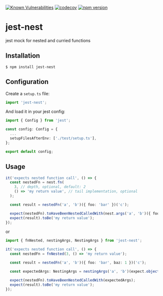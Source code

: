 [![Known Vulnerabilities](https://snyk.io/test/github/teunmooij/jest-nest/badge.svg)](https://snyk.io/test/github/teunmooij/jest-nest)
[![codecov](https://codecov.io/gh/teunmooij/jest-nest/branch/main/graph/badge.svg?token=RD1WJQ36WN)](https://codecov.io/gh/teunmooij/jest-nest)
[![npm version](https://badge.fury.io/js/jest-nest.svg)](https://badge.fury.io/js/jest-nest)

# jest-nest

jest mock for nested and curried functions

## Installation

```shell
$ npm install jest-nest
```

## Configuration

Create a `setup.ts` file:

```typescript
import 'jest-nest';
```

And load it in your jest config:

```typescript
import { Config } from 'jest';

const config: Config = {
  ...
  setupFilesAfterEnv: ['./test/setup.ts'],
};

export default config;

```

## Usage

```typescript
it('expects nested function call', () => {
  const nestedFn = nest.fn(
    3, // depth, optional, default: 2
    () => 'my return value', // tail implementation, optional
  );

  const result = nestedFn('a', 'b')({ foo: 'bar' })('c');

  expect(nestedFn).toHaveBeenNestedCalledWith(nest.args('a', 'b')({ foo: expect.any(String) })('c'));
  expect(result).toBe('my return value');
});
```

or

```typescript
import { fnNested, nestingArgs, NestingArgs } from 'jest-nest';

it('expects nested function call', () => {
  const nestedFn = fnNested(3, () => 'my return value');

  const result = nestedFn('a', 'b')({ foo: 'bar', baz: 1 })('c');

  const expectedArgs: NestingArgs = nestingArgs('a', 'b')(expect.objectContaining({ foo: expect.any(String) }))('c');

  expect(nestedFn).toHaveBeenNestedCalledWith(expectedArgs);
  expect(result).toBe('my return value');
});
```
